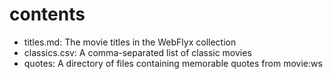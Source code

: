 # contents

- titles.md: The movie titles in the WebFlyx collection
- classics.csv: A comma-separated list of classic movies
- quotes: A directory of files containing memorable quotes from movie:ws
